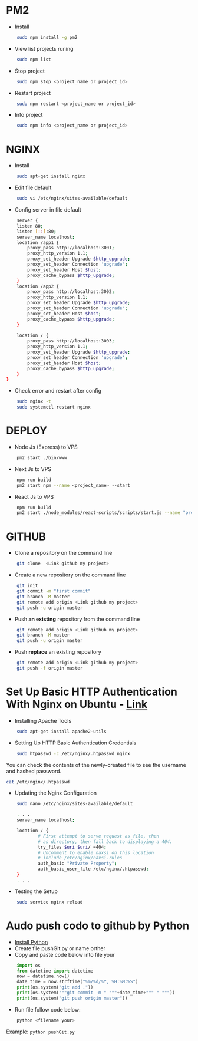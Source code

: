 # PM2
* Install
``` bash
    sudo npm install -g pm2
```
* View list projects runing
``` bash
    sudo npm list
```
* Stop project
``` bash
    sudo npm stop <project_name or project_id> 
```
* Restart project
``` bash
    sudo npm restart <project_name or project_id> 
```
* Info project
``` bash
    sudo npm info <project_name or project_id> 
```
# NGINX
* Install
``` bash
    sudo apt-get install nginx
```
* Edit file default
``` bash
    sudo vi /etc/nginx/sites-available/default
```

* Config server in file default
``` bash
    server {
    listen 80;
    listen [::]:80;
    server_name localhost;
    location /app1 {
        proxy_pass http://localhost:3001;
        proxy_http_version 1.1;
        proxy_set_header Upgrade $http_upgrade;
        proxy_set_header Connection 'upgrade';
        proxy_set_header Host $host;
        proxy_cache_bypass $http_upgrade;
    }
    location /app2 {
        proxy_pass http://localhost:3002;
        proxy_http_version 1.1;
        proxy_set_header Upgrade $http_upgrade;
        proxy_set_header Connection 'upgrade';
        proxy_set_header Host $host;
        proxy_cache_bypass $http_upgrade;
    }
    
    location / {
        proxy_pass http://localhost:3003;
        proxy_http_version 1.1;
        proxy_set_header Upgrade $http_upgrade;
        proxy_set_header Connection 'upgrade';
        proxy_set_header Host $host;
        proxy_cache_bypass $http_upgrade;
    }
}
```
* Check error and restart  after config
``` bash
    sudo nginx -t
    sudo systemctl restart nginx
```
# DEPLOY
* Node Js (Express) to VPS
``` bash
    pm2 start ./bin/www
```
* Next Js to VPS
``` bash
    npm run build
    pm2 start npm --name <project_name> --start
```
* React Js to VPS
``` bash
    npm run build
    pm2 start ./node_modules/react-scripts/scripts/start.js --name "project_name"
```
# GITHUB
* Clone a repository on the command line
``` bash
    git clone  <Link github my project>
```

* Create a new repository on the command line
``` bash
    git init
    git commit -m "first commit"
    git branch -M master
    git remote add origin <Link github my project>
    git push -u origin master
```
* Push **an existing** repository from the command line
``` bash
    git remote add origin <Link github my project>
    git branch -M master
    git push -u origin master
```
* Push **replace** an existing repository
``` bash
    git remote add origin <Link github my project>
    git push -f origin master
```
#  Set Up Basic HTTP Authentication With Nginx on Ubuntu - [Link](https://www.digitalocean.com/community/tutorials/how-to-set-up-basic-http-authentication-with-nginx-on-ubuntu-14-04)
* Installing Apache Tools
``` bash
    sudo apt-get install apache2-utils
```
* Setting Up HTTP Basic Authentication Credentials

``` bash
    sudo htpasswd -c /etc/nginx/.htpasswd nginx
```
You can check the contents of the newly-created file to see the username and hashed password.
``` bash
cat /etc/nginx/.htpasswd
```
* Updating the Nginx Configuration
``` bash
    sudo nano /etc/nginx/sites-available/default
```
``` bash
    . . .
    server_name localhost;

    location / {
            # First attempt to serve request as file, then
            # as directory, then fall back to displaying a 404.
            try_files $uri $uri/ =404;
            # Uncomment to enable naxsi on this location
            # include /etc/nginx/naxsi.rules
            auth_basic "Private Property";
            auth_basic_user_file /etc/nginx/.htpasswd;
    }
    . . .
```
* Testing the Setup
``` bash
    sudo service nginx reload
```


# Audo push codo to github by Python
* [Install Python](https://www.python.org/)
* Create file pushGit.py or name orther
* Copy and paste code below into file your
``` python
    import os
    from datetime import datetime
    now = datetime.now()
    date_time = now.strftime("%m/%d/%Y, %H:%M:%S")
    print(os.system("git add ."))
    print(os.system("""git commit -m " """+date_time+""" " """))
    print(os.system("git push origin master"))
```
* Run file follow code below:
```bash
    python <filename your>
```
Example: ``` python pushGit.py ```